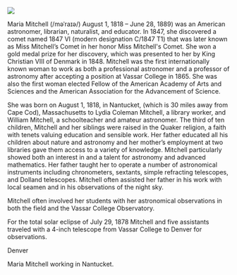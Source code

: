 <a href="https://juncture-digital.org"><img src="https://juncture-digital.org/images/ve-button.png"></a>

<param ve-config 
       title="Maria Mitchell" 
       author="Ally Fulton"
       banner="https://upload.wikimedia.org/wikipedia/commons/thumb/2/23/Maria_Mitchell.jpg/506px-Maria_Mitchell.jpg"
       eid=Q239229
       layout="vertical">  

Maria Mitchell (/məˈraɪə/) August 1, 1818 – June 28, 1889) was an American astronomer, librarian, naturalist, and educator. In 1847, she discovered a comet named 1847 VI (modern designation C/1847 T1) that was later known as Miss Mitchell’s Comet in her honor <span data-click-image-zoomto="213,127,277,156">Miss Mitchell's Comet</span>. She won a gold medal prize for her discovery, which was presented to her by King Christian VIII of Denmark in 1848. Mitchell was the first internationally known woman to work as both a professional astronomer and a professor of astronomy after accepting a position at <span eid="Q2093794">Vassar College</span> in 1865. She was also the first woman elected Fellow of the American Academy of Arts and Sciences and the American Association for the Advancement of Science.
<param ve-image fit="contain" label="Mitchell" description="astronomer" license="public domain" url="https://upload.wikimedia.org/wikipedia/commons/2/23/Maria_Mitchell.jpg">

She was born on August 1, 1818, in Nantucket, (which is 30 miles away from Cape Cod), Massachusetts to Lydia Coleman Mitchell, a library worker, and William Mitchell, a schoolteacher and amateur astronomer. The third of ten children, Mitchell and her siblings were raised in the Quaker religion, a faith with tenets valuing education and sensible work. Her father educated all his children about nature and astronomy and her mother’s employment at two libraries gave them access to a variety of knowledge. Mitchell particularly showed both an interest in and a talent for astronomy and advanced mathematics. Her father taught her to operate a number of astronomical instruments including chronometers, sextants, simple refracting telescopes, and Dolland telescopes. Mitchell often assisted her father in his work with local seamen and in his observations of the night sky.
<param ve-map basemap="Stamen_Watercolor" center="Q49149" zoom="12" prefer-geojson> 
<param ve-map-marker
       url="https://upload.wikimedia.org/wikipedia/commons/c/c2/NantucketAtheneum.JPG"
       coords="41.28440389743972, -70.09831941856025"
       size="129, 170"
       circle="true"
       >

Mitchell often involved her students with her astronomical observations in both the field and the Vassar College Observatory.
<param ve-compare curtain url="https://upload.wikimedia.org/wikipedia/commons/6/60/Mitchell_Maria_desk.jpg" label="Maria Mitchell with telescope" description="MM Telescope" attribution="Photographer" license="No Known Copyright">
<param ve-compare url="https://upload.wikimedia.org/wikipedia/commons/4/44/Maria_Mitchell%27s_telescope2.jpg" label="Mitchell Telescope" description="Mitchell Telescope Technical" license="No Known Copyright">

For the total solar eclipse of July 29, 1878 Mitchell and five assistants traveled with a 4-inch telescope from Vassar College to Denver for observations.
<param ve-entity eid="Q2093794">
<param ve-map basemap="Esri_WorldGrayCanvas" center="Q2093794" zoom="12">
<span data-mouseover-map-flyto="39.71965142931648, -104.96432171752019, 10">Denver</span> 

Maria Mitchell working in Nantucket. 
<param ve-entity title="Massachusetts" eid="Q771" fill="#92086D" marker-symbol="user">
<param ve-map active title="Maria Mitchell's Home" center="Q49149" zoom="10" basemap="Esri_WorldGrayCanvas">
<param ve-map-layer geojson active title="Circumference of Maria's Travels" url="badnantuckettemplate.json">
<param ve-map-layer geojson active title="Where Maria Worked" url="atheneum.json">
<param ve-map-marker
       url="https://leafletjs.com/examples/custom-icons/leaf-green.png"
       coords="Q69477981"
       size="38, 95"
       iconAnchor="22, 94"
       shadowUrl="https://leafletjs.com/examples/custom-icons/leaf-shadow.png"
       shadowSize="50, 64">

